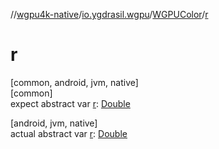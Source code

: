//[wgpu4k-native](../../../index.md)/[io.ygdrasil.wgpu](../index.md)/[WGPUColor](index.md)/[r](r.md)

# r

[common, android, jvm, native]\
[common]\
expect abstract var [r](r.md): [Double](https://kotlinlang.org/api/core/kotlin-stdlib/kotlin/-double/index.html)

[android, jvm, native]\
actual abstract var [r](r.md): [Double](https://kotlinlang.org/api/core/kotlin-stdlib/kotlin/-double/index.html)